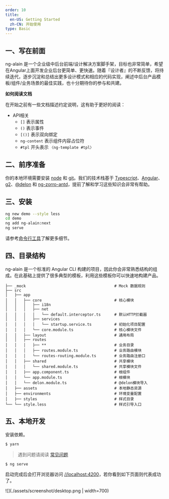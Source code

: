 ```yaml
---
order: 10
title:
  en-US: Getting Started
  zh-CN: 开始使用
type: Basic
---
```


## 一、写在前面

ng-alain 是一个企业级中后台前端/设计解决方案脚手架，目标也非常简单，希望在Angular上面开发企业后台更简单、更快速。随着『设计者』的不断反馈，将持续迭代，逐步沉淀和总结出更多设计模式和相应的代码实现，阐述中后台产品模板/组件/业务场景的最佳实践，也十分期待你的参与和共建。

**如何阅读文档**

在开始之前有一些文档描述约定说明，这有助于更好的阅读：

- API相关
  - `[]` 表示属性
  - `()` 表示事件
  - `[()]` 表示双向绑定
  - `ng-content` 表示组件内容占位符
  - `#tpl` 开头表示 `〈ng-template #tpl〉`

## 二、前序准备

你的本地环境需要安装 [node](http://nodejs.org/) 和 [git](https://git-scm.com/)。我们的技术栈基于 [Typescript](https://www.tslang.cn/)、[Angular](https://angular.io/)、[g2](http://g2.alipay.com/)、[@delon](https://github.com/ng-alain/delon) 和 [ng-zorro-antd](https://ng.ant.design/)，提前了解和学习这些知识会非常有帮助。

## 三、安装

```bash
ng new demo --style less
cd demo
ng add ng-alain:next
ng serve
```

请参考[命令行工具](/cli)了解更多细节。

## 四、目录结构

ng-alain 是一个标准的 Angular CLI 构建的项目，因此你会非常熟悉结构的组成。在此基础上提供了很多典型的模板，利用这些模板你可以快速地构建产品。

```
├── _mock                                       # Mock 数据规则
├── src
│   ├── app
│   │   ├── core                                # 核心模块
│   │   │   ├── i18n
│   │   │   ├── net
│   │   │   │   └── default.interceptor.ts      # 默认HTTP拦截器
│   │   │   ├── services
│   │   │   │   └── startup.service.ts          # 初始化项目配置
│   │   │   └── core.module.ts                  # 核心模块文件
│   │   ├── layout                              # 通用布局
│   │   ├── routes
│   │   │   ├── **                              # 业务目录
│   │   │   ├── routes.module.ts                # 业务路由模块
│   │   │   └── routes-routing.module.ts        # 业务路由注册口
│   │   ├── shared                              # 共享模块
│   │   │   └── shared.module.ts                # 共享模块文件
│   │   ├── app.component.ts                    # 根组件
│   │   └── app.module.ts                       # 根模块
│   │   └── delon.module.ts                     # @delon模块导入
│   ├── assets                                  # 本地静态资源
│   ├── environments                            # 环境变量配置
│   ├── styles                                  # 样式目录
└── └── style.less                              # 样式引导入口
```

## 五、本地开发

安装依赖。

```bash
$ yarn
```

> 遇到问题请阅读 [常见问题](/docs/faq)

```bash
$ ng serve
```

启动完成后会打开浏览器访问 [//localhost:4200](//localhost:4200)，若你看到如下页面则代表成功了。

![](./assets/screenshot/desktop.png | width=700)
